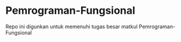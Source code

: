 # Pemrograman-Fungsional
Repo ini digunkan untuk memenuhi tugas besar matkul Pemrograman-Fungsional
